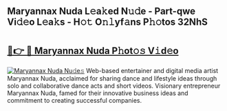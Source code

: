 ## Maryannax Nuda L𝚎a𝚔ed N𝚞𝚍e - Part-qwe Vi𝚍𝚎o L𝚎a𝚔s - H𝚘𝚝 O𝚗𝚕yf𝚊ns P𝚑𝚘tos 32NhS

# <h2><a href="http://kfem5c.oniu.top/?m=Maryannax+Nuda">🔗👉 🔴 Maryannax Nuda P𝚑ot𝚘𝚜 V𝚒d𝚎o</a></h2>

[![Maryannax Nuda Nu𝚍e𝚜](https://i.imgur.com/0qMVB7G.gif)](http://kfem5c.oniu.top/?m=Maryannax+Nuda)
Web-based entertainer and digital media artist Maryannax Nuda, acclaimed for sharing dance and lifestyle ideas through solo and collaborative dance acts and short videos. Visionary entrepreneur Maryannax Nuda, famed for their innovative business ideas and commitment to creating successful companies.  
